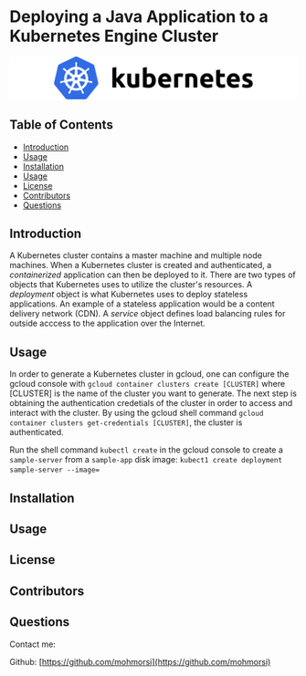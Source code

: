 # Deploying a Java Application to a Kubernetes Engine Cluster

![project image](./img/kubernetes.png)

## Table of Contents
* [Introduction](#introduction)
* [Usage](#usage)
* [Installation](#installation)
* [Usage](#usage)
* [License](#license)
* [Contributors](#contributors)
* [Questions](#questions)

## Introduction
A Kubernetes cluster contains a master machine and multiple node machines. When a Kubernetes cluster is created and authenticated, a *containerized* application can then be deployed to it. There are two types of objects that Kubernetes uses to utilize the cluster's resources. A *deployment* object is what Kubernetes uses to deploy stateless applications. An example of a stateless application would be a content delivery network (CDN). A *service* object defines load balancing rules for outside acccess to the application over the Internet. 

## Usage
In order to generate a Kubernetes cluster in gcloud, one can configure the gcloud console with `gcloud container clusters create [CLUSTER]` where [CLUSTER] is the name of the cluster you want to generate. The next step is obtaining the authentication credetials of the cluster in order to access and interact with the cluster. By using the gcloud shell command `gcloud container clusters get-credentials [CLUSTER]`, the cluster is authenticated. 

Run the shell command `kubectl create` in the gcloud console to create a `sample-server` from a `sample-app` disk image:
`kubect1 create deployment sample-server --image=`





## Installation

## Usage

## License

## Contributors

## Questions
Contact me:

Github: [https://github.com/mohmorsi](https://github.com/mohmorsi)




